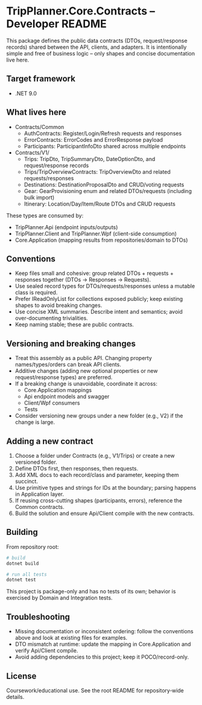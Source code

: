 ﻿# TripPlanner.Core.Contracts – Developer README

This package defines the public data contracts (DTOs, request/response records) shared between the API, clients, and adapters. It is intentionally simple and free of business logic – only shapes and concise documentation live here.


## Target framework
- .NET 9.0


## What lives here
- Contracts/Common
  - AuthContracts: Register/Login/Refresh requests and responses
  - ErrorContracts: ErrorCodes and ErrorResponse payload
  - Participants: ParticipantInfoDto shared across multiple endpoints
- Contracts/V1/
  - Trips: TripDto, TripSummaryDto, DateOptionDto, and request/response records
  - Trips/TripOverviewContracts: TripOverviewDto and related requests/responses
  - Destinations: DestinationProposalDto and CRUD/voting requests
  - Gear: GearProvisioning enum and related DTOs/requests (including bulk import)
  - Itinerary: Location/Day/Item/Route DTOs and CRUD requests

These types are consumed by:
- TripPlanner.Api (endpoint inputs/outputs)
- TripPlanner.Client and TripPlanner.Wpf (client-side consumption)
- Core.Application (mapping results from repositories/domain to DTOs)


## Conventions
- Keep files small and cohesive: group related DTOs + requests + responses together (DTOs → Responses → Requests).
- Use sealed record types for DTOs/requests/responses unless a mutable class is required.
- Prefer IReadOnlyList<T> for collections exposed publicly; keep existing shapes to avoid breaking changes.
- Use concise XML summaries. Describe intent and semantics; avoid over-documenting trivialities.
- Keep naming stable; these are public contracts.


## Versioning and breaking changes
- Treat this assembly as a public API. Changing property names/types/orders can break API clients.
- Additive changes (adding new optional properties or new request/response types) are preferred.
- If a breaking change is unavoidable, coordinate it across:
  - Core.Application mappings
  - Api endpoint models and swagger
  - Client/Wpf consumers
  - Tests
- Consider versioning new groups under a new folder (e.g., V2) if the change is large.


## Adding a new contract
1. Choose a folder under Contracts (e.g., V1/Trips) or create a new versioned folder.
2. Define DTOs first, then responses, then requests.
3. Add XML docs to each record/class and parameter, keeping them succinct.
4. Use primitive types and strings for IDs at the boundary; parsing happens in Application layer.
5. If reusing cross-cutting shapes (participants, errors), reference the Common contracts.
6. Build the solution and ensure Api/Client compile with the new contracts.


## Building
From repository root:
```bash
# build
dotnet build

# run all tests
dotnet test
```

This project is package-only and has no tests of its own; behavior is exercised by Domain and Integration tests.


## Troubleshooting
- Missing documentation or inconsistent ordering: follow the conventions above and look at existing files for examples.
- DTO mismatch at runtime: update the mapping in Core.Application and verify Api/Client compile.
- Avoid adding dependencies to this project; keep it POCO/record-only.


## License
Coursework/educational use. See the root README for repository‑wide details.
